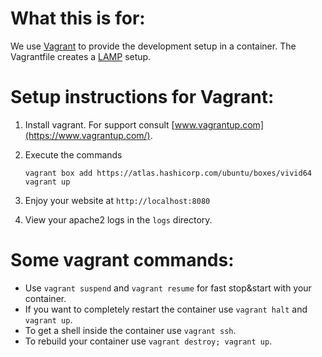 What this is for:
===
We use [Vagrant](https://www.vagrantup.com/) to provide the development setup in a container.
The Vagrantfile creates a [LAMP](https://en.wikipedia.org/wiki/LAMP_(software_bundle)) setup.

Setup instructions for Vagrant:
===
1. Install vagrant. For support consult [www.vagrantup.com](https://www.vagrantup.com/).
2. Execute the commands
    
    ```
    vagrant box add https://atlas.hashicorp.com/ubuntu/boxes/vivid64
    vagrant up
    ```
3. Enjoy your website at ```http://localhost:8080```
4. View your apache2 logs in the ```logs``` directory.

Some vagrant commands:
===
* Use ```vagrant suspend``` and ```vagrant resume``` for fast stop&start with your container.
* If you want to completely restart the container use ```vagrant halt``` and ```vagrant up```.
* To get a shell inside the container use ```vagrant ssh```.
* To rebuild your container use ```vagrant destroy; vagrant up```.

